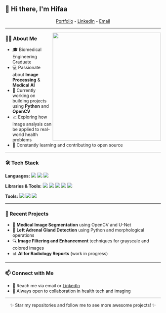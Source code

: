 ## 👋 Hi there, I'm **Hifaa**

<p align="center">
  <a href="#">Portfolio</a> -
  <a href="#">LinkedIn</a> -
  <a href="#">Email</a>
</p>

---

<img src="https://raw.githubusercontent.com/sanjay-kv/sanjay-kv/main/Assets/illustration.png" align="right" width="350px">

### 👩‍💻 About Me
- 🎓 Biomedical Engineering Graduate
- 💻 Passionate about **Image Processing** & **Medical AI**
- 🔬 Currently working on building projects using **Python** and **OpenCV**
- 📈 Exploring how image analysis can be applied to real-world health problems
- 🚀 Constantly learning and contributing to open source

---

### 🛠️ Tech Stack
**Languages:**
<img src="https://img.shields.io/badge/-Python-437CAC?logo=python&logoColor=white&style=flat"> 
<img src="https://img.shields.io/badge/-HTML5-DE5934?logo=HTML5&logoColor=white&style=flat">
<img src="https://img.shields.io/badge/-CSS3-2275B2?logo=CSS3&logoColor=white&style=flat"> 

**Libraries & Tools:**
<img src="https://img.shields.io/badge/-OpenCV-5C3EE8?logo=opencv&logoColor=white&style=flat">
<img src="https://img.shields.io/badge/-Numpy-0E7ACE?logo=numpy&logoColor=white&style=flat"> 
<img src="https://img.shields.io/badge/-Pandas-150455?logo=pandas&logoColor=white&style=flat"> 
<img src="https://img.shields.io/badge/-Matplotlib-F47721?logo=plotly&logoColor=white&style=flat">
<img src="https://img.shields.io/badge/-Scikit%20Learn-F09437?logo=scikit-learn&logoColor=white&style=flat"> 

**Tools:**
<img src="https://img.shields.io/badge/-Git-orange?logo=git&logoColor=white&style=flat">
<img src="https://img.shields.io/badge/-GitHub-black?logo=github&logoColor=white&style=flat">
<img src="https://img.shields.io/badge/-VS%20Code-007ACC?logo=visualstudiocode&logoColor=white&style=flat">

---

### 🌟 Recent Projects
- 🧠 **Medical Image Segmentation** using OpenCV and U-Net
- 🩻 **Left Adrenal Gland Detection** using Python and morphological operations
- 🔍 **Image Filtering and Enhancement** techniques for grayscale and colored images
- 📊 **AI for Radiology Reports** (work in progress)

---

### 📫 Connect with Me
- 💌 Reach me via email or [LinkedIn](#)
- 🌱 Always open to collaboration in health tech and imaging

---

<p align="center">✨ Star my repositories and follow me to see more awesome projects! ✨</p>

